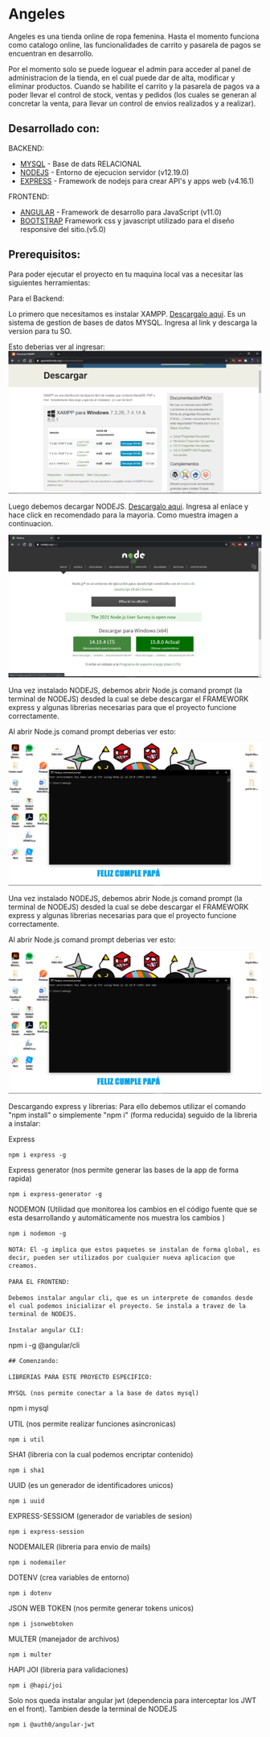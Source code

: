 # Angeles

Angeles es una tienda online de ropa femenina. Hasta el momento funciona como catalogo online, las funcionalidades de carrito y pasarela de pagos se encuentran en desarrollo.

Por el momento solo se puede loguear el admin para acceder al panel de administracion de la tienda, en el cual puede dar de alta, modificar y eliminar productos. Cuando se habilite el carrito y la pasarela de pagos va a poder llevar el control de stock, ventas y pedidos (los cuales se generan al concretar la venta, para llevar un control de envios realizados y a realizar).

## Desarrollado con:

BACKEND:
* [MYSQL](https://www.mysql.com/) - Base de dats RELACIONAL
* [NODEJS](https://nodejs.org/es/) - Entorno de ejecucion servidor (v12.19.0)
* [EXPRESS](https://expressjs.com/es/) - Framework de nodejs para crear API's y apps web (v4.16.1)

FRONTEND:
* [ANGULAR](https://angular.io/) - Framework de desarrollo para JavaScript (v11.0)
* [BOOTSTRAP](https://getbootstrap.com/) Framework css y javascript utilizado para el diseño responsive del sitio.(v5.0)
 


## Prerequisitos:

Para poder ejecutar el proyecto en tu maquina local vas a necesitar las siguientes herramientas:

Para el Backend:

Lo primero que necesitamos es instalar XAMPP. [Descargalo aqui](https://www.apachefriends.org/es/download.html). Es un sistema de gestion de bases de datos MYSQL. Ingresa al link y descarga la version para tu SO.

Esto deberias ver al ingresar: <img src="/assets/Captura de pantalla xampp.png">

Luego debemos decargar NODEJS. [Descargalo aqui](https://nodejs.org/es/). Ingresa al enlace y hace click en recomendado para la mayoria. Como muestra imagen a continuacion.

<img src="/assets/Captura de pantalla nodejs.png">

Una vez instalado NODEJS, debemos abrir Node.js comand prompt (la terminal de NODEJS) desded la cual se debe descargar el FRAMEWORK express y algunas librerias necesarias para que el proyecto funcione correctamente.

Al abrir Node.js comand prompt deberias ver esto:

<img src="/assets/Captura de pantalla terminal.png">

Una vez instalado NODEJS, debemos abrir Node.js comand prompt (la terminal de NODEJS) desded la cual se debe descargar el FRAMEWORK express y algunas librerias necesarias para que el proyecto funcione correctamente.

Al abrir Node.js comand prompt deberias ver esto:

<img src="/assets/Captura de pantalla terminal.png">

Descargando express y librerias: Para ello debemos utilizar el comando "npm install" o simplemente "npm i" (forma reducida) seguido de la libreria a instalar:

Express
```
npm i express -g
```
Express generator (nos permite generar las bases de la app de forma rapida)
```
npm i express-generator -g
```
NODEMON (Utilidad que monitorea los cambios en el código fuente que se esta desarrollando y automáticamente nos muestra los cambios )
```
npm i nodemon -g

NOTA: El -g implica que estos paquetes se instalan de forma global, es decir, pueden ser utilizados por cualquier nueva aplicacion que creamos.

PARA EL FRONTEND:

Debemos instalar angular cli, que es un interprete de comandos desde el cual podemos inicializar el proyecto. Se instala a travez de la terminal de NODEJS.

Instalar angular CLI:
```
npm i -g @angular/cli
```
## Comenzando: 

LIBRERIAS PARA ESTE PROYECTO ESPECIFICO:

MYSQL (nos permite conectar a la base de datos mysql)
```
npm i mysql

UTIL (nos permite realizar funciones asincronicas)
```
npm i util
```
SHA1 (libreria con la cual podemos encriptar contenido)
```
npm i sha1
```
UUID (es un generador de identificadores unicos)
```
npm i uuid
```
EXPRESS-SESSIOM (generador de variables de sesion)
```
npm i express-session
```
NODEMAILER (libreria para envio de mails)
```
npm i nodemailer
```
DOTENV (crea variables de entorno)
```
npm i dotenv
```
JSON WEB TOKEN (nos permite generar tokens unicos)
```
npm i jsonwebtoken
```
MULTER (manejador de archivos)
```
npm i multer
```
HAPI JOI (libreria para validaciones)
```
npm i @hapi/joi
```

Solo nos queda instalar angular jwt (dependencia para interceptar los JWT en el front). Tambien desde la terminal de NODEJS
```
npm i @auth0/angular-jwt
```  

